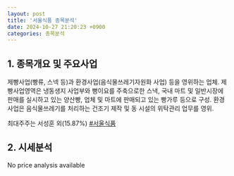 ```yaml
---
layout: post
title: '서울식품 종목분석'
date: 2024-10-27 21:20:23 +0900
categories: 종목분석
---
```


## 1. 종목개요 및 주요사업

제빵사업(빵류, 스넥 등)과 환경사업(음식물쓰레기자원화 사업) 등을 영위하는 업체. 제빵사업영역은 냉동생지 사업부와 뻥이요를 주축으로한 스낵, 국내 마트 및 일반시장에 판매를 실시하고 있는 양산빵, 업체 및 마트에 판매되고 있는 빵가루 등으로 구성. 환경사업은 음식물쓰레기를 처리하는 건조기 제작 및 동 시설의 위탁관리 업무를 영위.

최대주주는 서성훈 외(15.87%)
[#서울식품](#)

## 2. 시세분석

No price analysis available
